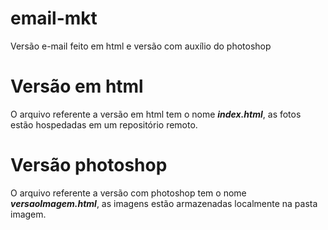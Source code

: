 # email-mkt
 Versão e-mail feito em html e versão com auxílio do photoshop 
# Versão em html
 O arquivo referente a versão em html tem o nome ***index.html***,
as fotos estão hospedadas em um repositório remoto.
# Versão photoshop
 O arquivo referente a versão com photoshop tem o nome ***versaoImagem.html***,
as imagens estão armazenadas localmente na pasta imagem.

